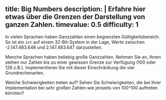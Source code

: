 title: Big Numbers
description: |
  Erfahre hier etwas über die Grenzen der Darstellung von ganzen Zahlen.
timevalue: 0.5
difficulty: 1
---
In vielen Sprachen haben Ganzzahlen einen begrenzten Gültigkeitsbereich. So ist ein `int` auf einem 32-Bit-System in der Lage, Werte zwischen -2.147.483.648 und 2.147.483.647 darzustellen.

Manche Sprachen haben beliebig große Ganzzahlen. Nehmen Sie an, Ihnen stehen nur Zahlen bis zu einer gewissen Grenze zur Verfügung (100 oder 128 z.B.). Implementieren Sie mit dieser Einschränkung die vier Grundrechenarten.

Welche Schwierigkeiten treten auf? Sehen Sie Schwierigkeiten, die bei Ihrer Implementation bei _sehr_ großen Zahlen wie jenseits von 100^100 auftreten könnten?
